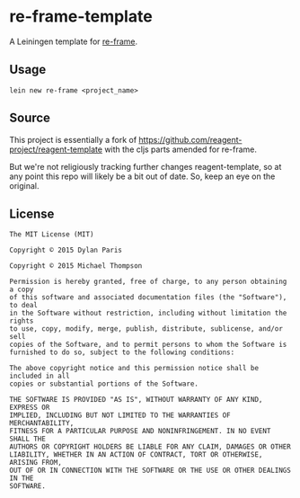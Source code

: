 # re-frame-template

A Leiningen template for [re-frame](https://github.com/Day8/re-frame).

## Usage

`lein new re-frame <project_name>`

## Source

This project is essentially a fork of https://github.com/reagent-project/reagent-template with the cljs parts amended 
for re-frame.

But we're not religiously tracking further changes reagent-template, so at any point this repo will likely be a bit out of date. So, keep an eye on the original. 


## License

```
The MIT License (MIT)

Copyright © 2015 Dylan Paris

Copyright © 2015 Michael Thompson

Permission is hereby granted, free of charge, to any person obtaining a copy
of this software and associated documentation files (the "Software"), to deal
in the Software without restriction, including without limitation the rights
to use, copy, modify, merge, publish, distribute, sublicense, and/or sell
copies of the Software, and to permit persons to whom the Software is
furnished to do so, subject to the following conditions:

The above copyright notice and this permission notice shall be included in all
copies or substantial portions of the Software.

THE SOFTWARE IS PROVIDED "AS IS", WITHOUT WARRANTY OF ANY KIND, EXPRESS OR
IMPLIED, INCLUDING BUT NOT LIMITED TO THE WARRANTIES OF MERCHANTABILITY,
FITNESS FOR A PARTICULAR PURPOSE AND NONINFRINGEMENT. IN NO EVENT SHALL THE
AUTHORS OR COPYRIGHT HOLDERS BE LIABLE FOR ANY CLAIM, DAMAGES OR OTHER
LIABILITY, WHETHER IN AN ACTION OF CONTRACT, TORT OR OTHERWISE, ARISING FROM,
OUT OF OR IN CONNECTION WITH THE SOFTWARE OR THE USE OR OTHER DEALINGS IN THE
SOFTWARE.
```
